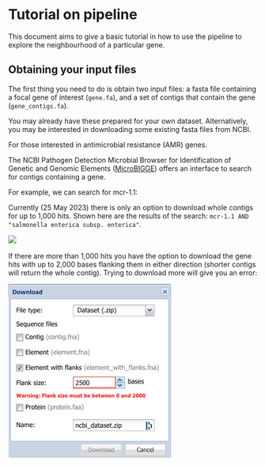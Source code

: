 # Tutorial on pipeline

This document aims to give a basic tutorial in how to use the pipeline to explore the neighbourhood of a particular gene. 

## Obtaining your input files

The first thing you need to do is obtain two input files: a fasta file containing a focal gene of interest (`gene.fa`), and a set of contigs that contain the gene (`gene_contigs.fa`). 

You may already have these prepared for your own dataset. Alternatively, you may be interested in downloading some existing fasta files from NCBI. 

For those interested in antimicrobial resistance (AMR) genes. 

The NCBI Pathogen Detection Microbial Browser for Identification of Genetic and Genomic Elements ([MicroBIGGE](https://www.ncbi.nlm.nih.gov/pathogens/microbigge/)) offers an interface to search for contigs containing a gene. 

For example, we can search for mcr-1.1:

Currently (25 May 2023) there is only an option to download whole contigs for up to 1,000 hits. Shown here are the results of the search: `mcr-1.1 AND "salmonella enterica subsp. enterica"`.

![](images/mcr_salmonella_download_contigs.png)

If there are more than 1,000 hits you have the option to download the gene hits with up to 2,000 bases flanking them in either direction (shorter contigs will return the whole contig). Trying to download more will give you an error:

![](images/mcr_salmonella_too_big_flanks.png)

